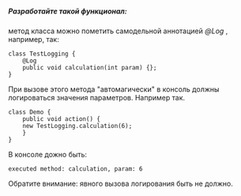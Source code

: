 ##### Разработайте такой функционал:

метод класса можно пометить самодельной аннотацией *@Log* , например, так:

    class TestLogging {
        @Log
        public void calculation(int param) {};
    }

При вызове этого метода "автомагически" в консоль должны логироваться значения параметров.
Например так.

    class Demo {
        public void action() {
        new TestLogging.calculation(6);
        }
    }
    
В консоле дожно быть:

    executed method: calculation, param: 6

Обратите внимание: явного вызова логирования быть не должно.